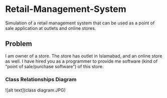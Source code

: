 # Retail-Management-System
Simulation of a retail management system that can be used as a point of sale application at outlets and online stores.

<h2>Problem </h2>
I am owner of a store. The store has outlet in Islamabad, and an online store as well. I have hired you as a programmer to provide me software (kind of “point of sale/purchase software”) of this store.

<h3> Class Relationships Diagram </h3>
![alt text](class diagram.JPG)
